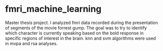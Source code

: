 # fmri_machine_learning
Master thesis project. I analyzed fmri data recorded during the presentation of segments of the movie forrest gump. The goal was to try to identify which character is currently speaking based on the bold response in specific regions of interest in the brain. knn and svm algorithms were used in mvpa and rsa analyses.
